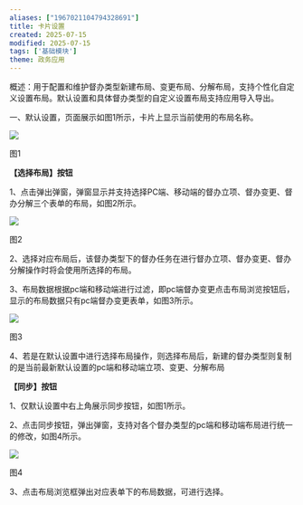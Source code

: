 ```yaml
---
aliases: ["1967021104794328691"]
title: 卡片设置
created: 2025-07-15
modified: 2025-07-15
tags: ['基础模块']
theme: 政务应用
---
```


概述：用于配置和维护督办类型新建布局、变更布局、分解布局，支持个性化自定义设置布局。默认设置和具体督办类型的自定义设置布局支持应用导入导出。

一、默认设置，页面展示如图1所示，卡片上显示当前使用的布局名称。

![](https://myhelpdoc.oss-cn-heyuan.aliyuncs.com/mdimages/b852fd2528fa189897530d836232b204.jpg)

图1

**【选择布局】按钮**

1、点击弹出弹窗，弹窗显示并支持选择PC端、移动端的督办立项、督办变更、督办分解三个表单的布局，如图2所示。

![](https://myhelpdoc.oss-cn-heyuan.aliyuncs.com/mdimages/092216cbc68850a27acb1c35b4e1bc19.jpg)

图2

2、选择对应布局后，该督办类型下的督办任务在进行督办立项、督办变更、督办分解操作时将会使用所选择的布局。

3、布局数据根据pc端和移动端进行过滤，即pc端督办变更点击布局浏览按钮后，显示的布局数据只有pc端督办变更表单，如图3所示。

![](https://myhelpdoc.oss-cn-heyuan.aliyuncs.com/mdimages/b7c8d01692ffe2bf9c02bdc642d40d77.jpg)

图3

4、若是在默认设置中进行选择布局操作，则选择布局后，新建的督办类型则复制的是当前最新默认设置的pc端和移动端立项、变更、分解布局

**【同步】按钮**

1、仅默认设置中右上角展示同步按钮，如图1所示。

2、点击同步按钮，弹出弹窗，支持对各个督办类型的pc端和移动端布局进行统一的修改，如图4所示。

![](https://myhelpdoc.oss-cn-heyuan.aliyuncs.com/mdimages/fcf5237a358e5bc5c423a1e315d339a3.jpg)

图4

3、点击布局浏览框弹出对应表单下的布局数据，可进行选择。

